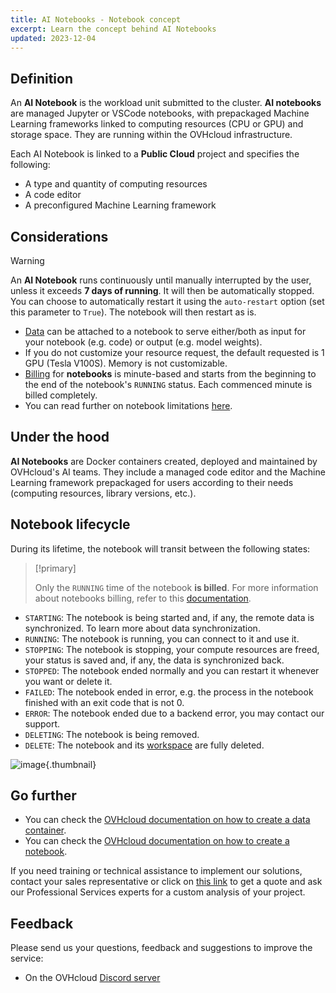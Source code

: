 ```yaml
---
title: AI Notebooks - Notebook concept
excerpt: Learn the concept behind AI Notebooks
updated: 2023-12-04
---
```


## Definition

An **AI Notebook** is the workload unit submitted to the cluster. **AI notebooks** are managed Jupyter or VSCode notebooks, with prepackaged Machine Learning frameworks linked to computing resources (CPU or GPU) and storage space. They are running within the OVHcloud infrastructure.

Each AI Notebook is linked to a **Public Cloud** project and specifies the following:

- A type and quantity of computing resources
- A code editor
- A preconfigured Machine Learning framework

## Considerations

> [!warning]
>
> An **AI Notebook** runs continuously until manually interrupted by the user, unless it exceeds **7 days of running**. It will then be automatically stopped. You can choose to automatically restart it using the `auto-restart` option (set this parameter to `True`). The notebook will then restart as is.
>

- [Data](gi_02_concepts_data1.) can be attached to a notebook to serve either/both as input for your notebook (e.g. code) or output (e.g. model weights).
- If you do not customize your resource request, the default requested is 1 GPU (Tesla V100S). Memory is not customizable.
- [Billing](notebook_guide_billing_concept1.) for **notebooks** is minute-based and starts from the beginning to the end of the notebook's `RUNNING` status. Each commenced minute is billed completely.
- You can read further on notebook limitations [here](notebook_guide_capabilities1.).

## Under the hood

**AI Notebooks** are Docker containers created, deployed and maintained by OVHcloud's AI teams.
They include a managed code editor and the Machine Learning framework prepackaged for users according to their needs (computing resources, library versions, etc.).

## Notebook lifecycle

During its lifetime, the notebook will transit between the following states:

> [!primary]
>
> Only the `RUNNING` time of the notebook **is billed**. For more information about notebooks billing, refer to this [documentation](notebook_guide_billing_concept1.).
>

- `STARTING`: The notebook is being started and, if any, the remote data is synchronized. To learn more about data synchronization.
- `RUNNING`: The notebook is running, you can connect to it and use it.
- `STOPPING`: The notebook is stopping, your compute resources are freed, your status is saved and, if any, the data is synchronized back.
- `STOPPED`: The notebook ended normally and you can restart it whenever you want or delete it.
- `FAILED`: The notebook ended in error, e.g. the process in the notebook finished with an exit code that is not 0.
- `ERROR`: The notebook ended due to a backend error, you may contact our support.
- `DELETING`: The notebook is being removed.
- `DELETE`: The notebook and its [workspace](notebook_guide_workspace1.) are fully deleted.

![image](notebooks_concept.svg){.thumbnail}

## Go further

- You can check the [OVHcloud documentation on how to create a data container](pcs_create_container1.).
- You can check the [OVHcloud documentation on how to create a notebook](notebook_tuto_01_first_ml_model_miniconda1.).

If you need training or technical assistance to implement our solutions, contact your sales representative or click on [this link](https://www.ovhcloud.com/en-ca/professional-services/) to get a quote and ask our Professional Services experts for a custom analysis of your project.

## Feedback

Please send us your questions, feedback and suggestions to improve the service:

- On the OVHcloud [Discord server](https://discord.com/invite/vXVurFfwe9)
